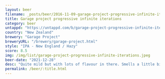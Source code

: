 ```yaml
---
layout: beer
filename: _posts/beer/2016-11-09-garage-project-progressive-infinite-iterations.md
title: Garage project progressive infinite iterations
category: beer
untappd: "https://untappd.com/b/garage-project-progressive-infinite-iterations/4419719"
country: "New Zealand"
brewery: "Garage Project"
breweryURL: "/brewery/garage-project.html"
style: "IPA - New England / Hazy"
score: 8.5
img: /img/list/garage-project-progressive-infinite-iterations.jpeg
beer-date: "2021-12-28"
desc: "Quite mild but with lots of flavour in there. Smells a little bit yeasty but I can’t taste it. Just keeps getting better as I drink it"
permalink: /beer/:title.html
---
```

